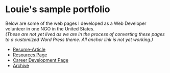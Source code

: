 # Louie's sample portfolio

Below are some of the web pages I developed as a Web Developer volunteer in one NGO in the United States.  
*(These are not yet lived as we are in the process of converting these pages to a customized Word Press theme.  All anchor link is not yet working.)*

- [Resume-Article](https://louie-beren.github.io/sample-web/Resume-Article.html)
- [Resources Page](https://louie-beren.github.io/sample-web/Resources_2.html)
- [Career Development Page](https://louie-beren.github.io/sample-web/Resources-Career_Development.html)
- [Archive](https://louie-beren.github.io/sample-web/Archive.html)
